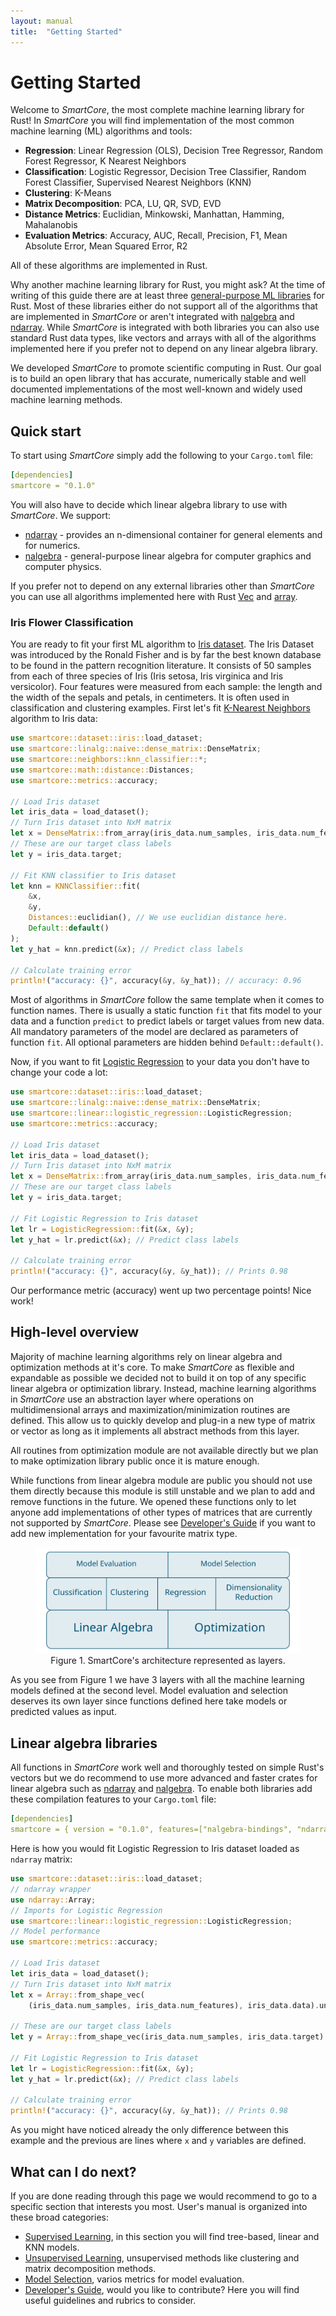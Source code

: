 ```yaml
---
layout: manual
title:  "Getting Started"
---
```


# Getting Started

Welcome to *SmartCore*, the most complete machine learning library for Rust! In *SmartCore* you will find implementation of the most common machine learning (ML) algorithms and tools:

* __Regression__: Linear Regression (OLS), Decision Tree Regressor, Random Forest Regressor, K Nearest Neighbors
* __Classification__: Logistic Regressor, Decision Tree Classifier, Random Forest Classifier, Supervised Nearest Neighbors (KNN)
* __Clustering__: K-Means
* __Matrix Decomposition__: PCA, LU, QR, SVD, EVD
* __Distance Metrics__: Euclidian, Minkowski, Manhattan, Hamming, Mahalanobis
* __Evaluation Metrics__: Accuracy, AUC, Recall, Precision, F1, Mean Absolute Error, Mean Squared Error, R2

All of these algorithms are implemented in Rust. 

Why another machine learning library for Rust, you might ask? At the time of writing of this guide there are at least three [general-purpose ML libraries](http://www.arewelearningyet.com/) for Rust.
Most of these libraries either do not support all of the algorithms that are implemented in *SmartCore* or aren't integrated with [nalgebra](https://nalgebra.org/) and [ndarray](https://github.com/rust-ndarray/ndarray).
While *SmartCore* is integrated with both libraries you can also use standard Rust data types, like vectors and arrays with all of the algorithms implemented here if you prefer not to depend on any linear algebra library.

We developed *SmartCore* to promote scientific computing in Rust. Our goal is to build an open library that has accurate, numerically stable and well documented implementations of the most well-known and widely used machine learning methods.

## Quick start

To start using *SmartCore* simply add the following to your `Cargo.toml` file:

```yaml
[dependencies]
smartcore = "0.1.0"
```

You will also have to decide which linear algebra library to use with *SmartCore*. We support:
* [ndarray](https://docs.rs/ndarray) - provides an n-dimensional container for general elements and for numerics.
* [nalgebra](https://docs.rs/nalgebra/) - general-purpose linear algebra for computer graphics and computer physics.

If you prefer not to depend on any external libraries other than *SmartCore* you can use all algorithms implemented here with Rust [Vec](https://doc.rust-lang.org/std/vec/struct.Vec.html) and [array](https://doc.rust-lang.org/std/primitive.array.html). 

### Iris Flower Classification

You are ready to fit your first ML algorithm to [Iris dataset](https://archive.ics.uci.edu/ml/datasets/iris). The Iris Dataset was introduced by the Ronald Fisher and is by far the best known database to be found in the pattern recognition literature. It consists of 50 samples from each of three species of Iris (Iris setosa, Iris virginica and Iris versicolor). Four features were measured from each sample: the length and the width of the sepals and petals, in centimeters. It is often used in classification and clustering examples. First let's fit [K-Nearest Neighbors]({{site.api_base_url}}/neighbors/index.html) algorithm to Iris data:

```rust
use smartcore::dataset::iris::load_dataset;
use smartcore::linalg::naive::dense_matrix::DenseMatrix;
use smartcore::neighbors::knn_classifier::*;
use smartcore::math::distance::Distances;
use smartcore::metrics::accuracy;

// Load Iris dataset 
let iris_data = load_dataset();
// Turn Iris dataset into NxM matrix
let x = DenseMatrix::from_array(iris_data.num_samples, iris_data.num_features, &iris_data.data);
// These are our target class labels
let y = iris_data.target;

// Fit KNN classifier to Iris dataset
let knn = KNNClassifier::fit(
    &x,
    &y,        
    Distances::euclidian(), // We use euclidian distance here. 
    Default::default()
);
let y_hat = knn.predict(&x); // Predict class labels

// Calculate training error
println!("accuracy: {}", accuracy(&y, &y_hat)); // accuracy: 0.96
```
Most of algorithms in *SmartCore* follow the same template when it comes to function names. There is usually a static function `fit` that fits model to your data and a function `predict` to predict labels or target values from new data. All mandatory parameters of the model are declared as parameters of function `fit`. All optional parameters are hidden behind `Default::default()`.

Now, if you want to fit [Logistic Regression]({{site.api_base_url}}/linear/logistic_regression/index.html) to your data you don't have to change your code a lot:

```rust
use smartcore::dataset::iris::load_dataset;
use smartcore::linalg::naive::dense_matrix::DenseMatrix;
use smartcore::linear::logistic_regression::LogisticRegression;
use smartcore::metrics::accuracy;

// Load Iris dataset 
let iris_data = load_dataset();
// Turn Iris dataset into NxM matrix
let x = DenseMatrix::from_array(iris_data.num_samples, iris_data.num_features, &iris_data.data);
// These are our target class labels
let y = iris_data.target;

// Fit Logistic Regression to Iris dataset
let lr = LogisticRegression::fit(&x, &y);
let y_hat = lr.predict(&x); // Predict class labels

// Calculate training error
println!("accuracy: {}", accuracy(&y, &y_hat)); // Prints 0.98
```

Our performance metric (accuracy) went up two percentage points! Nice work!

## High-level overview

Majority of machine learning algorithms rely on linear algebra and optimization methods at it's core. To make *SmartCore* as flexible and expandable as possible we decided not to build it on top of any specific linear algebra or optimization library. Instead, machine learning algorithms in *SmartCore* use an abstraction layer where operations on multidimensional arrays and maximization/minimization routines are defined. This allow us to quickly develop and plug-in a new type of matrix or vector as long as it implements all abstract methods from this layer. 

All routines from optimization module are not available directly but we plan to make optimization library public once it is mature enough. 

While functions from linear algebra module are public you should not use them directly because this module is still unstable and we plan to add and remove functions in the future. We opened these functions only to let anyone add implementations of other types of matrices that are currently not supported by *SmartCore*. Please see [Developer's Guide](/user_guide/developer.html) if you want to add new implementation for your favourite matrix type.

<figure class="image" align="center">
  <img src="/assets/imgs/architecture.svg" alt="SmartCore's architecture">
  <figcaption>Figure 1. SmartCore's architecture represented as layers.</figcaption>
</figure>

As you see from Figure 1 we have 3 layers with all the machine learning models defined at the second level. Model evaluation and selection deserves its own layer since functions defined here take models or predicted values as input.

## Linear algebra libraries

All functions in *SmartCore* work well and thoroughly tested on simple Rust's vectors but we do recommend to use more advanced and faster crates for linear algebra such as [ndarray](https://docs.rs/ndarray) and [nalgebra](https://docs.rs/nalgebra/). To enable both libraries add these compilation features to your `Cargo.toml` file:

```yaml
[dependencies]
smartcore = { version = "0.1.0", features=["nalgebra-bindings", "ndarray-bindings"]}
```

Here is how you would fit Logistic Regression to Iris dataset loaded as `ndarray` matrix:

```rust
use smartcore::dataset::iris::load_dataset;
// ndarray wrapper
use ndarray::Array;
// Imports for Logistic Regression
use smartcore::linear::logistic_regression::LogisticRegression;
// Model performance
use smartcore::metrics::accuracy;

// Load Iris dataset 
let iris_data = load_dataset();
// Turn Iris dataset into NxM matrix
let x = Array::from_shape_vec(
    (iris_data.num_samples, iris_data.num_features), iris_data.data).unwrap();

// These are our target class labels
let y = Array::from_shape_vec(iris_data.num_samples, iris_data.target).unwrap();

// Fit Logistic Regression to Iris dataset
let lr = LogisticRegression::fit(&x, &y);
let y_hat = lr.predict(&x); // Predict class labels

// Calculate training error
println!("accuracy: {}", accuracy(&y, &y_hat)); // Prints 0.98
```

As you might have noticed already the only difference between this example and the previous are lines where `x` and `y` variables are defined. 

## What can I do next?

If you are done reading through this page we would recommend to go to a specific section that interests you most. User's manual is organized into these broad categories:
* [Supervised Learning](/user_guide/supervised.html), in this section you will find tree-based, linear and KNN models.
* [Unsupervised Learning](/user_guide/unsupervised.html), unsupervised methods like clustering and matrix decomposition methods.
* [Model Selection](/user_guide/model_selection.html), varios metrics for model evaluation.
* [Developer's Guide](/user_guide/developer.html), would you like to contribute? Here you will find useful guidelines and rubrics to consider.